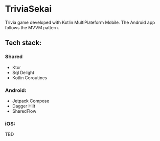 # TriviaSekai

Trivia game developed with Kotlin MultiPlateform Mobile.
The Android app follows the MVVM pattern.

## Tech stack:

### Shared

- Ktor
- Sql Delight
- Kotlin Coroutines

### Android:

- Jetpack Compose
- Dagger Hilt
- SharedFlow

### iOS:

TBD


